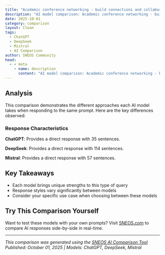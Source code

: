 ```yaml
---
title: "Academic conference networking - build connections and collaborations"
description: "AI model comparison: Academic conference networking - build connections and collaborations..."
date: 2025-10-01
category: comparison
layout: Clean
tags:
  - ChatGPT
  - DeepSeek
  - Mistral
  - AI Comparison
author: SNEOS Community
head:
  - - meta
    - name: description
      content: "AI model comparison: Academic conference networking - build connections and collaborations..."
---
```


<ChatComparison
  title="Academic conference networking - build connections and collaborations"
  prompt="Academic conference networking - build connections and collaborations"
  :responses='{"ChatGPT": "Building connections and collaborations at academic conferences can greatly enhance your research opportunities, professional network, and career development. Here are some strategies to effectively network at academic conferences:\n\n### Before the Conference\n1. **Set Clear Goals** \n Decide what you want to achieve\u2014finding potential collaborators, learning about new research, seeking job opportunities, or increasing your visibility.\n\n2. **Research Attendees and Speakers** \n Review the list of attendees, keynote speakers, and session leaders. Identify people whose work aligns with your interests.\n\n3. **Prepare Your Introduction** \n Have a concise and engaging self-introduction ready, including your research focus and what you\u2019re looking for.\n\n4. **Plan Your Schedule** \n Choose sessions, workshops, and social events that are most relevant to your research and networking goals.\n\n### During the Conference\n1. **Attend Social Events and Workshops** \n These are often less formal and perfect for making connections.\n\n2. **Engage in Q\u0026A Sessions** \n Asking insightful questions can get you noticed by presenters and other attendees.\n\n3. **Approach People and Introduce Yourself** \n Don\u2019t be shy\u2014most people appreciate meeting new colleagues. Reference their work to show genuine interest.\n\n4. **Exchange Contact Information** \n Have business cards or digital contact info ready to share.\n\n5. **Use Social Media** \n Engage with conference hashtags and join related online groups to extend connections beyond the event.\n\n6. **Follow Up on Conversations** \n Take notes immediately after meeting someone to remember key points.\n\n### After the Conference\n1. **Send Follow-Up Emails** \n Reference your meeting, express interest in collaboration, and propose next steps if appropriate.\n\n2. **Connect on Professional Networks** \n Add new contacts on LinkedIn or ResearchGate with a personalized message.\n\n3. **Share Information** \n If you promised to send resources or papers, do so promptly to build trust.\n\n4. **Plan Collaborative Projects** \n Discuss ideas for joint research, grant proposals, or publications.\n\n### Additional Tips\n- **Be Genuine and Respectful** \n Authenticity builds stronger and longer-lasting relationships.\n\n- **Be Patient** \n Networking is a gradual process that requires nurturing over time.\n\n- **Prepare Questions and Topics** \n Have some conversation starters ready related to research trends or mutual interests.\n\nWould you like help drafting an introduction or follow-up email template?", "DeepSeek": "Of course. Academic conference networking is a crucial skill that goes far beyond just collecting business cards. It\u0027s about building a community, sparking ideas, and laying the groundwork for future collaborations.\n\nHere is a comprehensive guide to building meaningful connections and collaborations at academic conferences.\n\n---\n\n### **Phase 1: Pre-Conference Preparation (The Strategic Foundation)**\n\nThis is the most critical phase. Walking in prepared is 80% of the success.\n\n**1. Set Clear, Actionable Goals:**\n* **Weak Goal:** \u0022I want to meet people.\u0022\n* **Strong Goal:** \u0022I want to have substantive conversations with at least 3 researchers working on [Your Specific Niche], like Dr. X from University Y. My objective is to understand their approach to [Specific Problem] and explore potential data-sharing.\u0022\n\n**2. Research the Attendees \u0026 Program:**\n* **Identify Key People:** Look through the conference program. Who is giving keynote talks? Who is in your session? Whose work do you cite? Make a \u0022Top 10\u0022 list of people you\u0027d like to meet.\n* **Do Your Homework:** Read the abstracts of their recent talks or their latest paper. This prepares you for an informed conversation.\n* **Plan Your Sessions:** Decide which sessions to attend not just for content, but for networking opportunities. Smaller, niche sessions are often better for conversation than massive keynotes.\n\n**3. Prepare Your \u0022Conversation Toolkit\u0022:**\n* **The 30-Second \u0022Elevator Pitch\u0022:** Prepare a concise and compelling summary of who you are, what you do, and why it\u0027s interesting. It should be a conversation starter, not a monologue.\n * *Example:* \u0022Hi, I\u0027m [Name], a PhD candidate at [University]. I\u0027m using [Method/Technique] to study [Your Topic], specifically how it impacts [Real-World Application]. I\u0027m really interested in the challenges of [Specific Challenge].\u0022\n* **Thoughtful Questions:** Prepare open-ended questions that go beyond \u0022What do you do?\u0022\n * \u0022What has been the most surprising finding from your recent work on [Their Topic]?\u0022\n * \u0022I saw your talk on X, and I was curious about your thoughts on [related methodology or theory]?\u0022\n * \u0022What are the biggest open questions in our field right now?\u0022\n* **Update Your \u0022Business Cards\u0022:** Whether physical or digital (like a LinkedIn QR code), have something to exchange. Ensure your online profiles (Lab website, Google Scholar, LinkedIn) are up-to-date.\n\n---\n\n### **Phase 2: During the Conference (The Art of Engagement)**\n\n**1. The Mindset: Be a Connector, Not Just a Collector.**\nFocus on having a few meaningful conversations rather than handing out dozens of business cards.\n\n**2. Strategic Positioning:**\n* **Arrive Early to Sessions:** It\u0027s easier to chat with the person next to you before the talk begins than when everyone is rushing out.\n* **Ask Questions During Q\u0026A:** This is a visibility tool. Asking a thoughtful, concise question can make people approach you *after* the session. Start by stating your name and institution.\n* **Frequent the \u0022High-Value\u0022 Areas:** Poster sessions, coffee breaks, and communal lunch tables are networking goldmines. They are designed for interaction.\n\n**3. Mastering the Conversation:**\n* **The Approach:** \u0022Hi, I\u0027m [Name]. I really enjoyed your presentation on X.\u0022 or \u0022Hi, I couldn\u0027t help but overhear you discussing Y. That\u0027s closely related to my work...\u0022\n* **Listen More Than You Talk:** Show genuine interest. Ask follow-up questions.\n* **Find Common Ground:** Discuss shared research interests, mutual acquaintances, or similar methodological challenges.\n* **The Graceful Exit:** Conversations don\u0027t need to be long. Have a polite exit line ready.\n * \u0022It was so great to meet you. I should probably let you circulate, but I\u0027d love to stay in touch.\u0022\n * \u0022I see someone I need to catch, but thank you for the fascinating conversation. May I connect with you on LinkedIn?\u0022\n* **Take Notes:** **Discreetly.** After a conversation, jot down a few keywords on the back of their business card or in your phone (e.g., \u0022Met at poster session. Works on protein folding. Loves hiking.\u0022). This is invaluable for follow-up.\n\n**4. Leverage Social Events:**\n* **Don\u0027t Skip Them:** The dinner, reception, or \u0022unconference\u0022 sessions are where relationships are built.\n* **Go with a Colleague, But Don\u0027t Cling to Them:** Use your lab mates as a \u0022home base,\u0022 but make a point to branch out and introduce each other to new people.\n* **Talk About Non-Science:** Be a human. Ask about their city, travel, hobbies. This builds rapport.\n\n---\n\n### **Phase 3: Post-Conference Follow-Up (The Glue of Collaboration)**\n\nThis is where most opportunities are lost. **Follow-up is non-negotiable.**\n\n**1. Timeliness is Key:** Send follow-up emails within 24-48 hours of the conference ending, while you\u0027re still fresh in their mind.\n\n**2. Craft the Perfect Follow-Up Email:**\n* **Subject Line:** Clear and contextual. E.g., \u0022Great to meet you at [Conference Name]\u0022 or \u0022Following up from our chat about [Topic] at [Conference]\u0022\n* **Personalize It:** Reference your specific conversation.\n * *Example:* \u0022Dear Dr. [Name], It was a pleasure meeting you at the poster session on Tuesday. I really enjoyed our discussion about the challenges of [Specific Topic] we spoke about.\u0022\n* **Reiterate Value:** Remind them of the connection.\n * \u0022I was particularly struck by your insight about [Their Insight], and it\u0027s given me a new perspective on my own data.\u0022\n* **Clear Call to Action (The Collaboration Hook):** Be specific about what you want next.\n * *For Connection:* \u0022I\u0027ve connected with you on LinkedIn and look forward to following your work.\u0022\n * *For Resource Sharing:* \u0022As we discussed, I\u0027m attaching that paper I mentioned. I\u0027d be very interested to read your group\u0027s preprint on [Topic] when it\u0027s available.\u0022\n * *For Collaboration:* \u0022I was wondering if you might be open to a brief 15-minute video call in a few weeks to explore the possibility of a collaboration on [Specific Idea]?\u0022\n* **Sign Off Professionally:** Include your full name, title, and affiliation.\n\n**3. Nurture the Connection:**\n* Connect on relevant professional networks (LinkedIn, ResearchGate).\n* Engage with their work online (e.g., thoughtfully comment on their new preprint).\n* Send a \u0022ping\u0022 email in a few months with a relevant article or update.\n\n---\n\n### **Special Scenarios \u0026 Pro Tips**\n\n* **How to Approach a \u0022Big Name\u0022 Keynote:**\n * Wait for a quiet moment, don\u0027t ambush them right after the talk when they are mobbed.\n * Be specific and brief. \u0022Dr. [Famous Person], thank you for your inspiring talk. My work is on [Your Topic], and your point about X has immediate implications for my project on Y. I would be grateful for any key reviews you\u0027d recommend in that area.\u0022\n* **The Power of a \u0022Wingman\u0022:** Go with a colleague and introduce each other to new people. It lowers the social barrier.\n* **Handling Rejection Gracefully:** Not everyone will have time to talk. A simple \u0022I understand you\u0027re busy, it was a pleasure to briefly meet you\u0022 is perfect. Don\u0027t take it personally.\n* **Virtual Conferences:** Use the chat function actively. Ask questions in sessions. Propose a \u0022virtual coffee\u0022 via the conference platform\u0027s direct messaging.\n\nBy treating conference networking as a continuous process of **Preparation, Engagement, and Nurturing**, you transform a brief encounter into a lasting professional relationship that can fuel your research and career for years to come. Good luck", "Mistral": "Academic conferences are excellent opportunities to build connections and foster collaborations. Here are some strategies to help you network effectively:\n\n### Before the Conference\n1. **Research the Conference**: Understand the themes, keynote speakers, and key participants. Identify sessions and speakers that align with your research interests.\n2. **Prepare Your Elevator Pitch**: Develop a concise and compelling summary of your research and interests. This should be brief enough to deliver in a minute or two.\n3. **Business Cards**: Have business cards ready. They should include your name, affiliation, email, and possibly a QR code linking to your professional profile or research.\n4. **Social Media**: Follow the conference hashtag on social media platforms like Twitter and LinkedIn. Engage with posts and start conversations online before the event.\n\n### During the Conference\n1. **Attend Sessions**: Be present at sessions that are relevant to your work. Ask insightful questions during Q\u0026A sessions to make yourself visible.\n2. **Networking Events**: Participate in social events, poster sessions, and coffee breaks. These are often the best times to meet people in a more relaxed setting.\n3. **Approach Speakers**: If a speaker\u0027s work is relevant to yours, approach them after their talk. Compliment their work and ask if they have time to discuss further.\n4. **Join Discussions**: Engage in discussions during breaks and social events. Be open to sharing your ideas and listening to others.\n5. **Follow Up**: If you have a meaningful conversation, ask for their contact information and express your interest in staying connected.\n\n### After the Conference\n1. **Send Follow-Up Emails**: Within a week of the conference, send follow-up emails to the people you met. Mention something specific from your conversation to jog their memory.\n2. **Share Resources**: If you promised to share a paper, data, or other resources, make sure to follow through promptly.\n3. **Social Media**: Connect with new contacts on LinkedIn or other professional networks. Engage with their posts and share relevant content.\n4. **Collaboration Proposals**: If you discussed potential collaborations, send a more detailed proposal outlining your ideas and how you see the collaboration unfolding.\n5. **Stay Engaged**: Keep the conversation going. Share updates on your research, ask for their input, and show genuine interest in their work.\n\n### Tips for Effective Networking\n1. **Be Genuine**: Authenticity goes a long way. Show genuine interest in others\u0027 work and be open to learning from them.\n2. **Listen Actively**: Pay attention to what others are saying. Active listening can help you build stronger connections.\n3. **Be Open-Minded**: Be open to new ideas and perspectives. Sometimes the most valuable connections come from unexpected sources.\n4. **Stay Organized**: Keep track of the contacts you make. Use a notebook or digital tool to jot down names, affiliations, and key points from your conversations.\n5. **Practice**: Networking is a skill that improves with practice. Don\u2019t be discouraged if your first attempts aren\u2019t perfect. Keep trying and refining your approach.\n\nBy following these steps, you can make the most of academic conferences to build meaningful connections and foster collaborations that can advance your research and career."}' 
  published-date="12:23"
/>

## Analysis

This comparison demonstrates the different approaches each AI model takes when responding to the same prompt. Here are the key differences observed:

### Response Characteristics

**ChatGPT**: Provides a direct response with 35 sentences. 

**DeepSeek**: Provides a direct response with 114 sentences. 

**Mistral**: Provides a direct response with 57 sentences. 

## Key Takeaways

- Each model brings unique strengths to this type of query
- Response styles vary significantly between models
- Consider your specific use case when choosing between these models

## Try This Comparison Yourself

Want to test these models with your own prompts? Visit [SNEOS.com](https://sneos.com) to compare AI responses side-by-side in real-time.

---

*This comparison was generated using the [SNEOS AI Comparison Tool](https://sneos.com)*
*Published: October 01, 2025 | Models: ChatGPT, DeepSeek, Mistral*
